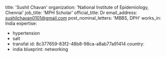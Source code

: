 title: 'Sushil Chavan'
organization: 'National Institute of Epidemiology, Chennai'
job_title: 'MPH Scholar'
official_title: Dr
email_address: sushilchavan0101@gmail.com
post_nominal_letters: 'MBBS, DPH'
works_in: India
expertise:
  - hypertension
  - salt
  - transfat
id: 8c377659-83f2-48b8-98ca-a8ab77a91414
country:
  - india
blueprint: networking
